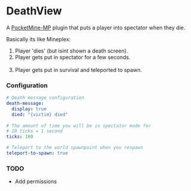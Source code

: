 # DeathView
A [PocketMine-MP](https://github.com/pmmp/PocketMine-MP) plugin that puts a player into spectator when they die.  
  
Basically its like Mineplex:  
1. Player 'dies' (but isint shown a death screen).<br>
2. Player gets put in spectator for a few seconds. <br> 
3. Player gets put in survival and teleported to spawn.  <br>

### Configuration
```yaml
# Death message configuration
death-message:
  display: true
  died: "{victim} died"
  
# The amount of time you will be in spectator mode for
# 20 ticks = 1 second
ticks: 100

# Teleport to the world spawnpoint when you respawn
teleport-to-spawn: true
```
 
### TODO
* Add permissions 

